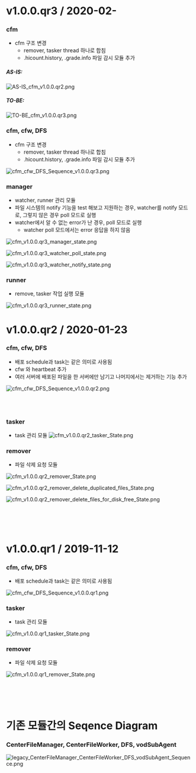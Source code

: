 v1.0.0.qr3 / 2020-02-
===================
### cfm

- cfm 구조 변경
  - remover, tasker thread 하나로 합침
  - .hicount.history, .grade.info 파일 감시 모듈 추가

##### AS-IS:
![AS-IS_cfm_v1.0.0.qr2.png](AS-IS_cfm_v1.0.0.qr2.png)

##### TO-BE:
![TO-BE_cfm_v1.0.0.qr3.png](TO-BE_cfm_v1.0.0.qr3.png)


### cfm, cfw, DFS

- cfm 구조 변경
  - remover, tasker thread 하나로 합침
  - .hicount.history, .grade.info 파일 감시 모듈 추가

![cfm_cfw_DFS_Sequence_v1.0.0.qr3.png](cfm_cfw_DFS_Sequence_v1.0.0.qr3.png)

### manager

- watcher, runner 관리 모듈
- 파일 시스템의 notify 기능을 test 해보고 지원하는 경우,
  watcher를 notify 모드로, 그렇지 않은 경우 poll 모드로 실행
- watcher에서 알 수 없는 error가 난 경우, poll 모드로 실행
  - watcher poll 모드에서는 error 응답을 하지 않음

![cfm_v1.0.0.qr3_manager_state.png](cfm_v1.0.0.qr3_manager_state.png)

![cfm_v1.0.0.qr3_watcher_poll_state.png](cfm_v1.0.0.qr3_watcher_poll_state.png)

![cfm_v1.0.0.qr3_watcher_notify_state.png](cfm_v1.0.0.qr3_watcher_notify_state.png)

### runner

- remove, tasker 작업 실행 모듈

![cfm_v1.0.0.qr3_runner_state.png](cfm_v1.0.0.qr3_runner_state.png)


v1.0.0.qr2 / 2020-01-23
===================

### cfm, cfw, DFS

- 배포 schedule과 task는 같은 의미로 사용됨
- cfw 와 heartbeat 추가
- 여러 서버에 배포된 파일을 한 서버에만 남기고 나머지에서는 제거하는 기능 추가

![cfm_cfw_DFS_Sequence_v1.0.0.qr2.png](cfm_cfw_DFS_Sequence_v1.0.0.qr2.png)

<br><br>

### tasker
- task 관리 모듈
![cfm_v1.0.0.qr2_tasker_State.png](cfm_v1.0.0.qr2_tasker_State.png)

### remover

- 파일 삭제 요청 모듈

![cfm_v1.0.0.qr2_remover_State.png](cfm_v1.0.0.qr2_remover_State.png)

![cfm_v1.0.0.qr2_remover_delete_duplicated_files_State.png](cfm_v1.0.0.qr2_remover_delete_duplicated_files_State.png)

![cfm_v1.0.0.qr2_remover_delete_files_for_disk_free_State.png](cfm_v1.0.0.qr2_remover_delete_files_for_disk_free_State.png)

<br><br>
v1.0.0.qr1 / 2019-11-12
===================

### cfm, cfw, DFS

- 배포 schedule과 task는 같은 의미로 사용됨

![cfm_cfw_DFS_Sequence_v1.0.0.qr1.png](cfm_cfw_DFS_Sequence_v1.0.0.qr1.png)

### tasker

- task 관리 모듈

![cfm_v1.0.0.qr1_tasker_State.png](cfm_v1.0.0.qr1_tasker_State.png)

### remover

- 파일 삭제 요청 모듈

![cfm_v1.0.0.qr1_remover_State.png](cfm_v1.0.0.qr1_remover_State.png)

<br><br>
기존 모듈간의 Seqence Diagram
===================

### CenterFileManager, CenterFileWorker, DFS, vodSubAgent


![legacy_CenterFileManager_CenterFileWorker_DFS_vodSubAgent_Sequence.png](legacy_CenterFileManager_CenterFileWorker_DFS_vodSubAgent_Sequence.png)
